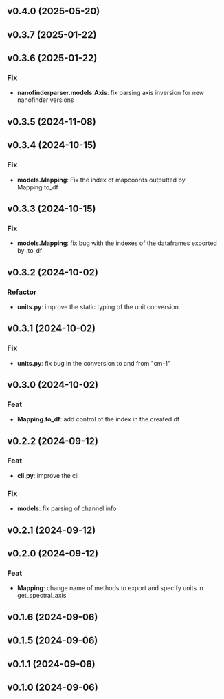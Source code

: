 ## v0.4.0 (2025-05-20)

## v0.3.7 (2025-01-22)

## v0.3.6 (2025-01-22)

### Fix

- **nanofinderparser.models.Axis**: fix parsing axis inversion for new nanofinder versions

## v0.3.5 (2024-11-08)

## v0.3.4 (2024-10-15)

### Fix

- **models.Mapping**: Fix the index of mapcoords outputted by Mapping.to_df

## v0.3.3 (2024-10-15)

### Fix

- **models.Mapping**: fix bug with the indexes of the dataframes exported by .to_df

## v0.3.2 (2024-10-02)

### Refactor

- **units.py**: improve the static typing of the unit conversion

## v0.3.1 (2024-10-02)

### Fix

- **units.py**: fix bug in the conversion to and from "cm-1"

## v0.3.0 (2024-10-02)

### Feat

- **Mapping.to_df**: add control of the index in the created df

## v0.2.2 (2024-09-12)

### Feat

- **cli.py**: improve the cli

### Fix

- **models**: fix parsing of channel info

## v0.2.1 (2024-09-12)

## v0.2.0 (2024-09-12)

### Feat

- **Mapping**: change name of methods to export and specify units in get_spectral_axis

## v0.1.6 (2024-09-06)

## v0.1.5 (2024-09-06)

## v0.1.1 (2024-09-06)

## v0.1.0 (2024-09-06)
